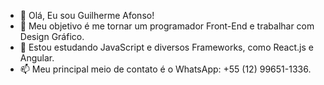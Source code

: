 - 👋 Olá, Eu sou Guilherme Afonso!
- 👀 Meu objetivo é me tornar um programador Front-End e trabalhar com Design Gráfico.
- 🌱 Estou estudando JavaScript e diversos Frameworks, como React.js e Angular.
- 📫 Meu principal meio de contato é o WhatsApp: +55 (12) 99651-1336.


